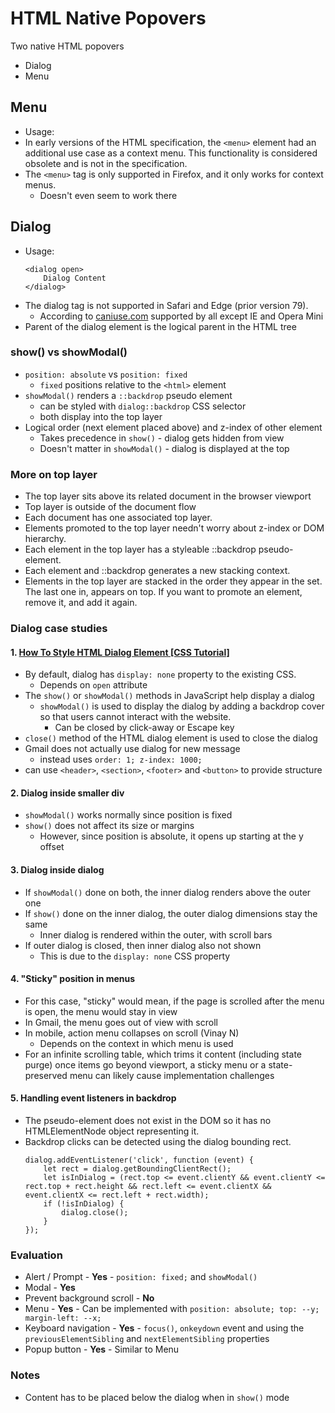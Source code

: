 # HTML Native Popovers

Two native HTML popovers
- Dialog
- Menu

## Menu
- Usage:
-  In early versions of the HTML specification, the `<menu>` element had an additional use case as a context menu. This functionality is considered obsolete and is not in the specification.
- The `<menu>` tag is only supported in Firefox, and it only works for context menus.
	- Doesn't even seem to work there

## Dialog
- Usage:
    ```
    <dialog open>
        Dialog Content
    </dialog>
    ```
- The dialog tag is not supported in Safari and Edge (prior version 79).
	- According to [caniuse.com](https://caniuse.com/dialog) supported by all except IE and Opera Mini
- Parent of the dialog element is the logical parent in the HTML tree

### show() vs showModal()
- `position: absolute` vs `position: fixed`
    - `fixed` positions relative to the `<html>` element
- `showModal()` renders a `::backdrop` pseudo element
	- can be styled with `dialog::backdrop` CSS selector
    - both display into the top layer
- Logical order (next element placed above) and z-index of other element
	- Takes precedence in `show()` - dialog gets hidden from view
	- Doesn't matter in `showModal()` - dialog is displayed at the top

### More on top layer
- The top layer sits above its related document in the browser viewport
- Top layer is outside of the document flow
- Each document has one associated top layer.
- Elements promoted to the top layer needn't worry about z-index or DOM hierarchy.
- Each element in the top layer has a styleable ::backdrop pseudo-element.
- Each element and ::backdrop generates a new stacking context.
- Elements in the top layer are stacked in the order they appear in the set. The last one in, appears on top. If you want to promote an element, remove it, and add it again.

### Dialog case studies

#### 1. [How To Style HTML Dialog Element [CSS Tutorial]](https://www.lambdatest.com/blog/html-dialog-element/)
- By default, dialog has `display: none` property to the existing CSS.
	- Depends on `open` attribute
- The `show()` or `showModal()` methods in JavaScript help display a dialog
	- `showModal()` is used to display the dialog by adding a backdrop cover so that users cannot interact with the website.
        - Can be closed by click-away or Escape key
- `close()` method of the HTML dialog element is used to close the dialog
- Gmail does not actually use dialog for new message
	- instead uses `order: 1; z-index: 1000;`
- can use `<header>`, `<section>`, `<footer>` and `<button>` to provide structure

#### 2. Dialog inside smaller div
- `showModal()` works normally since position is fixed
- `show()` does not affect its size or margins
	- However, since position is absolute, it opens up starting at the y offset

#### 3. Dialog inside dialog
- If `showModal()` done on both, the inner dialog renders above the outer one
- If `show()` done on the inner dialog, the outer dialog dimensions stay the same
	- Inner dialog is rendered within the outer, with scroll bars
- If outer dialog is closed, then inner dialog also not shown
	- This is due to the `display: none` CSS property

#### 4. "Sticky" position in menus
- For this case, "sticky" would mean, if the page is scrolled after the menu is open, the menu would stay in view
- In Gmail, the menu goes out of view with scroll
- In mobile, action menu collapses on scroll (Vinay N)
	- Depends on the context in which menu is used
- For an infinite scrolling table, which trims it content (including state purge) once items go beyond viewport, a sticky menu or a state-preserved menu can likely cause implementation challenges

#### 5. Handling event listeners in backdrop
- The pseudo-element does not exist in the DOM so it has no HTMLElementNode object representing it.
- Backdrop clicks can be detected using the dialog bounding rect.
    ```
    dialog.addEventListener('click', function (event) {
        let rect = dialog.getBoundingClientRect();
        let isInDialog = (rect.top <= event.clientY && event.clientY <= rect.top + rect.height && rect.left <= event.clientX && event.clientX <= rect.left + rect.width);
        if (!isInDialog) {
            dialog.close();
        }
    });
    ```

### Evaluation

- Alert / Prompt - **Yes** - `position: fixed;` and `showModal()`
- Modal - **Yes**
- Prevent background scroll - **No**
- Menu - **Yes** - Can be implemented with `position: absolute; top: --y; margin-left: --x;`
- Keyboard navigation - **Yes** - `focus()`, `onkeydown` event and using the `previousElementSibling` and `nextElementSibling` properties
- Popup button - **Yes** - Similar to Menu

### Notes

- Content has to be placed below the dialog when in `show()` mode